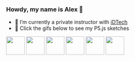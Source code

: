 ### Howdy, my name is Alex 👋
- 🔭  I’m currently a private instructor with [iDTech](https://www.linkedin.com/company/id-tech-camps/)
- 🎨  Click the gifs below to see my P5.js sketches 

[<img width="50" src="https://github.com/alexthescott/p5.js-sketches/blob/main/random_walk/gifs/mm_rw_gif_thumb.gif">](https://github.com/alexthescott/p5.js-sketches/tree/main/random_walk)
[<img width="50" src="https://github.com/alexthescott/p5.js-sketches/blob/main/germ_grid/gifs/gg_gif_thumb.gif">](https://github.com/alexthescott/p5.js-sketches/tree/main/germ_grid)
[<img width="50" src="https://github.com/alexthescott/p5.js-sketches/blob/main/pond_water/gifs/pw_gif_thumb.gif">](https://github.com/alexthescott/p5.js-sketches/tree/main/pond_water)
[<img width="50" src="https://github.com/alexthescott/p5.js-sketches/blob/main/fishes/gifs/fishes_gif_thumb.gif">](https://github.com/alexthescott/p5.js-sketches/tree/main/fishes)
[<img width="50" src="https://github.com/alexthescott/p5.js-sketches/blob/main/everything_becomes_nothing/gifs/ebn_gif_thumb.gif">](https://github.com/alexthescott/p5.js-sketches/tree/main/everything_becomes_nothing)
[<img width="50" src="https://github.com/alexthescott/p5.js-sketches/blob/main/bounce_path/gifs/bg_gif_thumb.gif">](https://github.com/alexthescott/p5.js-sketches/tree/main/bounce_path)

<!--
**alexthescott/alexthescott** is a ✨ _special_ ✨ repository because its `README.md` (this file) appears on your GitHub profile.

Here are some ideas to get you started:

- 🔭 I’m currently working on ...
- 🌱 I’m currently learning C++ and Kotlin ..
- 👯 I’m looking to collaborate on ...
- 🤔 I’m looking for help with ...
- 💬 Ask me about ...
- 📫 How to reach me: ...
- 😄 Pronouns: ...
- ⚡ Fun fact: ...
-->
